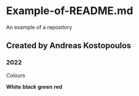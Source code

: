 # Example-of-README.md
An example of a repository
## Created by Andreas Kostopoulos
### 2022
*Colours*

**White**
**black**
**green**
**red**
